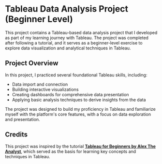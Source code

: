 # Tableau Data Analysis Project (Beginner Level)

This project contains a Tableau-based data analysis project that I developed as part of my learning journey with Tableau. The project was completed after following a tutorial, and it serves as a beginner-level exercise to explore data visualization and analytical techniques in Tableau.

## Project Overview
In this project, I practiced several foundational Tableau skills, including:
- Data import and connection
- Building interactive visualizations
- Creating dashboards for comprehensive data presentation
- Applying basic analysis techniques to derive insights from the data

The project was designed to build my proficiency in Tableau and familiarize myself with the platform's core features, with a focus on data exploration and presentation.

## Credits
This project was inspired by the tutorial **[Tableau for Beginners by Alex The Analyst](https://www.youtube.com/watch?v=zOR0-nygfDE&list=PLUaB-1hjhk8FE_XZ87vPPSfHqb6OcM0cF&index=32&ab_channel=AlexTheAnalyst)**, which served as the basis for learning key concepts and techniques in Tableau.

